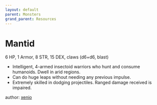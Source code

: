 ```yaml
---
layout: default
parent: Monsters
grand_parent: Resources
---
```

# Mantid
6 HP, 1 Armor, 8 STR, 15 DEX, claws (d6+d6, blast)
- Intelligent, 4-armed insectoid warriors who hunt and consume humanoids. Dwell in arid regions.
- Can do huge leaps without needing any previous impulse.
- Extremely skilled in dodging projectiles. Ranged damage received is impaired. 

author: [xenio](https://xenioinabottle.blogspot.com)
